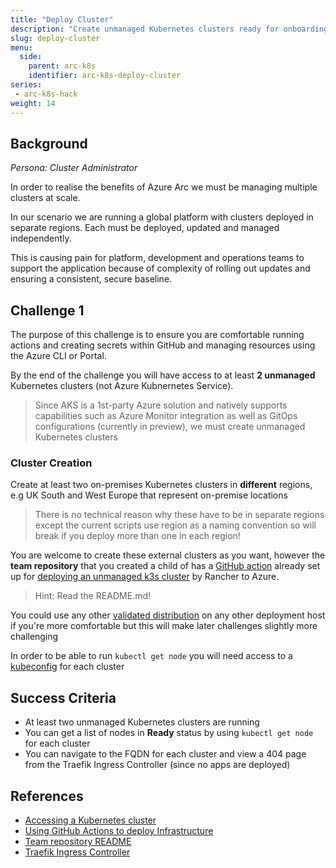 ```yaml
---
title: "Deploy Cluster"
description: "Create unmanaged Kubernetes clusters ready for onboarding with Azure Arc."
slug: deploy-cluster
menu:
  side:
    parent: arc-k8s
    identifier: arc-k8s-deploy-cluster
series:
 - arc-k8s-hack
weight: 14
---
```


## Background

*Persona: Cluster Administrator*

In order to realise the benefits of Azure Arc we must be managing multiple clusters at scale.

In our scenario we are running a global platform with clusters deployed in separate regions. Each must be deployed, updated and managed independently.

This is causing pain for platform, development and operations teams to support the application because of complexity of rolling out updates and ensuring a consistent, secure baseline.

## Challenge 1

The purpose of this challenge is to ensure you are comfortable running actions and creating secrets within GitHub and managing resources using the Azure CLI or Portal.

By the end of the challenge you will have access to at least **2 unmanaged** Kubernetes clusters (not Azure Kubnernetes Service).

> Since AKS is a 1st-party Azure solution and natively supports capabilities such as Azure Monitor integration as well as GitOps configurations (currently in preview), we must create unmanaged Kubernetes clusters

### Cluster Creation

Create at least two on-premises Kubernetes clusters in **different** regions, e.g UK South and West Europe that represent on-premise locations

> There is no technical reason why these have to be in separate regions except the current scripts use region as a naming convention so will break if you deploy more than one in each region!

You are welcome to create these external clusters as you want, however the **team repository** that you created a child of has a [GitHub action](https://devblogs.microsoft.com/premier-developer/github-actions-overview/) already set up for [deploying an unmanaged k3s cluster](https://github.com/jasoncabot-ms/arc-for-kubernetes/tree/main/00-setup) by Rancher to Azure.

> Hint: Read the README.md!

You could use any other [validated distribution](https://docs.microsoft.com/azure/azure-arc/kubernetes/validation-program#validated-distributions) on any other deployment host if you're more comfortable but this will make later challenges slightly more challenging

In order to be able to run `kubectl get node` you will need access to a [kubeconfig](https://kubernetes.io/docs/concepts/configuration/organize-cluster-access-kubeconfig/) for each cluster 

## Success Criteria

* At least two unmanaged Kubernetes clusters are running
* You can get a list of nodes in **Ready** status by using `kubectl get node` for each cluster
* You can navigate to the FQDN for each cluster and view a 404 page from the Traefik Ingress Controller (since no apps are deployed)

## References

* [Accessing a Kubernetes cluster](https://kubernetes.io/docs/tasks/access-application-cluster/configure-access-multiple-clusters/#set-the-kubeconfig-environment-variable)
* [Using GitHub Actions to deploy Infrastructure](https://docs.microsoft.com/azure/azure-resource-manager/templates/deploy-github-actions)
* [Team repository README](https://github.com/jasoncabot-ms/arc-for-kubernetes)
* [Traefik Ingress Controller](https://doc.traefik.io/traefik/providers/kubernetes-ingress)

